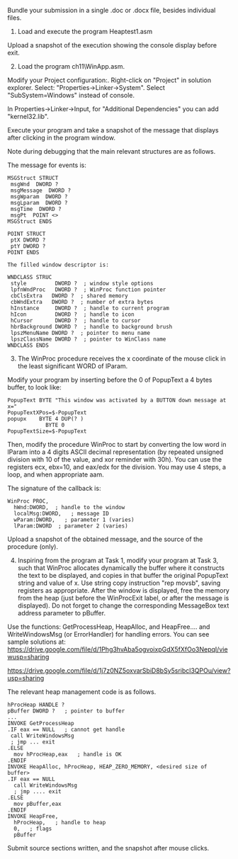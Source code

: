 Bundle your submission in a single .doc or .docx file, besides individual files.

 

1. Load and execute the program Heaptest1.asm

Upload a snapshot of the execution showing the console display before exit.

2. Load the program ch11\WinApp.asm.

Modify your Project configuration:. Right-click on "Project" in solution explorer. Select: "Properties->Linker->System". Select "SubSystem=Windows" instead of console.

In Properties->Linker->Input, for "Additional Dependencies" you can add "kernel32.lib".

Execute your program and take a snapshot of the message that displays after clicking in the program window.

Note during debugging that the main relevant structures are as follows.

The message for events is:
```
MSGStruct STRUCT
 msgWnd  DWORD ?
 msgMessage  DWORD ?
 msgWparam  DWORD ?
 msgLparam  DWORD ?
 msgTime  DWORD ?
 msgPt  POINT <>
MSGStruct ENDS

POINT STRUCT
 ptX DWORD ?
 ptY DWORD ?
POINT ENDS
 
The filled window descriptor is:

WNDCLASS STRUC
 style         DWORD ?  ; window style options
 lpfnWndProc   DWORD ?  ; WinProc function pointer
 cbClsExtra   DWORD ?  ; shared memory
 cbWndExtra   DWORD ?  ; number of extra bytes
 hInstance     DWORD ?  ; handle to current program
 hIcon         DWORD ?  ; handle to icon
 hCursor       DWORD ?  ; handle to cursor
 hbrBackground DWORD ?  ; handle to background brush
 lpszMenuName DWORD ?  ; pointer to menu name
 lpszClassName DWORD ?  ; pointer to WinClass name
WNDCLASS ENDS
```

3. The WinProc procedure receives the x coordinate of the mouse click in the least significant WORD of lParam.

Modify your program by inserting before the 0 of PopupText a 4 bytes buffer, to look like:
```
PopupText BYTE "This window was activated by a BUTTON down message at x="
PopupTextXPos=$-PopupText
popupx    BYTE 4 DUP(? )
            BYTE 0
PopupTextSize=$-PopupText
```

Then, modify the procedure WinProc to start by converting the low word in lParam into a 4 digits ASCII decimal representation (by repeated unsigned division with 10 of the value, and xor reminder with 30h). You can use the registers ecx, ebx=10, and eax/edx for the division. You may use 4 steps, a loop, and when appropriate aam.

The signature of the callback is:
```
WinProc PROC,
  hWnd:DWORD,  ; handle to the window
  localMsg:DWORD,   ; message ID
  wParam:DWORD,   ; parameter 1 (varies)
  lParam:DWORD  ; parameter 2 (varies)
``` 

Upload a snapshot of the obtained message, and the source of the procedure (only).

4. Inspiring from the program at Task 1, modify your program at Task 3, such that WinProc allocates dynamically the buffer where it constructs the text to be displayed, and copies in that buffer the original PopupText string and value of x. Use string copy instruction "rep movsb", saving registers as appropriate. After the window is displayed, free the memory from the heap (just before the WinProcExit label, or after the message is displayed). Do not forget to change the corresponding MessageBox text address parameter to pBuffer.

Use the functions: GetProcessHeap, HeapAlloc, and HeapFree.... and WriteWindowsMsg (or ErrorHandler) for handling errors. You can see sample solutions at:  https://drive.google.com/file/d/1Phg3hvAba5ogvoixpGdX5fXfOo3NepqI/viewusp=sharing

https://drive.google.com/file/d/1j7z0NZ5oxvarSbiD8bSy5sribcl3QPOu/view?usp=sharing

The relevant heap management code is as follows.
```
hProcHeap HANDLE ?
pBuffer DWORD ?   ; pointer to buffer
...
INVOKE GetProcessHeap
.IF eax == NULL   ; cannot get handle
 call WriteWindowsMsg 
 ; jmp ... exit
.ELSE
  mov hProcHeap,eax   ; handle is OK
.ENDIF
INVOKE HeapAlloc, hProcHeap, HEAP_ZERO_MEMORY, <desired size of buffer>
.IF eax == NULL
  call WriteWindowsMsg
  ; jmp .... exit
.ELSE
  mov pBuffer,eax
.ENDIF
INVOKE HeapFree,
  hProcHeap,   ; handle to heap
  0,   ; flags
  pBuffer
 ```

Submit source sections written, and the snapshot after mouse clicks. 

